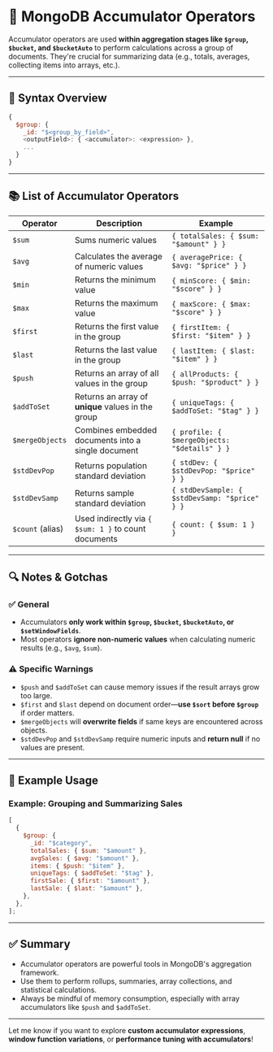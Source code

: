 # 📘 MongoDB Accumulator Operators

Accumulator operators are used **within aggregation stages like `$group`,
`$bucket`, and `$bucketAuto`** to perform calculations across a group of
documents. They're crucial for summarizing data (e.g., totals, averages,
collecting items into arrays, etc.).

---

## 🔹 Syntax Overview

```js
{
  $group: {
    _id: "$<group_by_field>",
    <outputField>: { <accumulator>: <expression> },
    ...
  }
}
```

---

## 📚 List of Accumulator Operators

| Operator         | Description                                          | Example                                       |
| ---------------- | ---------------------------------------------------- | --------------------------------------------- |
| `$sum`           | Sums numeric values                                  | `{ totalSales: { $sum: "$amount" } }`         |
| `$avg`           | Calculates the average of numeric values             | `{ averagePrice: { $avg: "$price" } }`        |
| `$min`           | Returns the minimum value                            | `{ minScore: { $min: "$score" } }`            |
| `$max`           | Returns the maximum value                            | `{ maxScore: { $max: "$score" } }`            |
| `$first`         | Returns the first value in the group                 | `{ firstItem: { $first: "$item" } }`          |
| `$last`          | Returns the last value in the group                  | `{ lastItem: { $last: "$item" } }`            |
| `$push`          | Returns an array of all values in the group          | `{ allProducts: { $push: "$product" } }`      |
| `$addToSet`      | Returns an array of **unique** values in the group   | `{ uniqueTags: { $addToSet: "$tag" } }`       |
| `$mergeObjects`  | Combines embedded documents into a single document   | `{ profile: { $mergeObjects: "$details" } }`  |
| `$stdDevPop`     | Returns population standard deviation                | `{ stdDev: { $stdDevPop: "$price" } }`        |
| `$stdDevSamp`    | Returns sample standard deviation                    | `{ stdDevSample: { $stdDevSamp: "$price" } }` |
| `$count` (alias) | Used indirectly via `{ $sum: 1 }` to count documents | `{ count: { $sum: 1 } }`                      |

---

## 🔍 Notes & Gotchas

### ✅ General

- Accumulators **only work within `$group`, `$bucket`, `$bucketAuto`, or
  `$setWindowFields`**.
- Most operators **ignore non-numeric values** when calculating numeric results
  (e.g., `$avg`, `$sum`).

### ⚠️ Specific Warnings

- `$push` and `$addToSet` can cause memory issues if the result arrays grow too
  large.
- `$first` and `$last` depend on document order—**use `$sort` before `$group`**
  if order matters.
- `$mergeObjects` will **overwrite fields** if same keys are encountered across
  objects.
- `$stdDevPop` and `$stdDevSamp` require numeric inputs and **return null** if
  no values are present.

---

## 🧪 Example Usage

### Example: Grouping and Summarizing Sales

```js
[
  {
    $group: {
      _id: "$category",
      totalSales: { $sum: "$amount" },
      avgSales: { $avg: "$amount" },
      items: { $push: "$item" },
      uniqueTags: { $addToSet: "$tag" },
      firstSale: { $first: "$amount" },
      lastSale: { $last: "$amount" },
    },
  },
];
```

---

## ✅ Summary

- Accumulator operators are powerful tools in MongoDB's aggregation framework.
- Use them to perform rollups, summaries, array collections, and statistical
  calculations.
- Always be mindful of memory consumption, especially with array accumulators
  like `$push` and `$addToSet`.

---

Let me know if you want to explore **custom accumulator expressions**, **window
function variations**, or **performance tuning with accumulators**!
